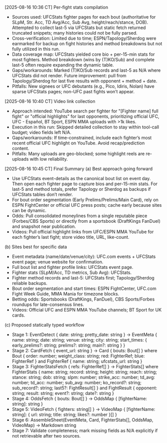 [2025-08-16 10:36 CT] Per-fight stats compilation
- Sources used: UFCStats fighter pages for each bout (authoritative for SLpM, Str. Acc, TD Avg/Acc, Sub Avg, height/reach/stance, DOB). Attempted to collect last-5 via UFCStats but static fetch returned truncated snippets; many histories could not be fully parsed.
- Cross-verification: Limited due to time; ESPN/Tapology/Sherdog were earmarked for backup on fight histories and method breakdowns but not fully utilized in this run.
- Data coverage map: UFCStats yielded core bio + per-15-min stats for most fighters. Method breakdown (wins by (T)KO/Sub) and complete last-5 often require expanding the dynamic table.
- Gaps/workarounds: Marked (T)KO/Sub records and last-5 as N/A where UFCStats did not render. Future improvement: pull from Tapology/Sherdog for last five results with opponent + method + date.
- Pitfalls: New signees or UFC debutants (e.g., Pico, Idiris, Nolan) have sparse UFCStats pages; non-UFC past fights won’t appear.

[2025-08-16 10:40 CT] Video link collection
- Approach intended: YouTube search per fighter for "[Fighter name] full fight" or "official highlights" for last opponents, prioritizing official UFC, UFC - Español, BT Sport, ESPN MMA uploads with >1k likes.
- Execution in this run: Skipped detailed collection to stay within tool-call budget; video fields left N/A.
- Gaps/workarounds: If time-constrained, include each fighter’s most recent official UFC highlight on YouTube. Avoid recap/prediction content.
- Pitfalls: Many uploads are geo-blocked; some highlight reels are re-uploads with low reliability.

[2025-08-16 10:45 CT] Final Summary
(a) Best approach going forward
- Use UFCStats event-details as the canonical bout list on event day. Then open each fighter page to capture bios and per-15-min stats. For last-5 and method totals, prefer Tapology or Sherdog as backups if UFCStats tables don’t render.
- For bout order segmentation (Early Prelims/Prelims/Main Card), rely on ESPN FightCenter or official UFC press posts; cache early because sites can be dynamic.
- Odds: Pull consolidated moneylines from a single reputable piece (Forbes/CBS Sports) or directly from a sportsbook (DraftKings FanDuel) and snapshot near publication.
- Videos: Pull official highlight links from UFC/ESPN MMA YouTube for each fighter’s last fight; store video title, URL, like-count.

(b) Sites best for specific data
- Event metadata (name/date/venue/city): UFC.com events + UFCStats event page; venue website for confirmation.
- Full bout list and fighter profile links: UFCStats event page.
- Fighter stats (SLpM/Acc, TD metrics, Sub Avg): UFCStats.
- Fighter method records and last-5: UFCStats first; Tapology/Sherdog reliable backups.
- Bout order segmentation and start times: ESPN FightCenter, UFC.com Fight Week Guide, MMA Mania for timezone blocks.
- Betting odds: Sportsbooks (DraftKings, FanDuel), CBS Sports/Forbes roundups for late-consensus lines.
- Videos: Official UFC and ESPN MMA YouTube channels; BT Sport for UK cards.

(c) Proposed statically typed workflow
- Stage 1: EventDetect { date: string; pretty_date: string } -> EventMeta { name: string; date: string; venue: string; city: string; start_times: { early_prelims?: string; prelims?: string; main?: string } }
- Stage 2: CardFetch { event_url: string } -> Card { bouts: Bout[] }
  where Bout { order: number; weight_class: string; red: FighterRef; blue: FighterRef }
  and FighterRef { name: string; ufcstats_url: string }
- Stage 3: FighterStatsFetch { refs: FighterRef[] } -> FighterStats[]
  where FighterStats { name: string; record: string; height: string; reach: string; stance: string; dob: string; slpm: number; strike_acc: number; td_avg: number; td_acc: number; sub_avg: number; ko_record?: string; sub_record?: string; last5?: FightResult[] }
  and FightResult { opponent: string; result: string; event?: string; date?: string }
- Stage 4: OddsFetch { bouts: Bout[] } -> OddsMap { [fighterName: string]: string }
- Stage 5: VideoFetch { fighters: string[] } -> VideoMap { [fighterName: string]: { url: string; title: string; likes?: number }[] }
- Stage 6: AssembleSheet(EventMeta, Card, FighterStats[], OddsMap, VideoMap) -> Markdown string
- Stage 7: Validate completeness; mark missing fields as N/A explicitly if not retrievable after two sources.
